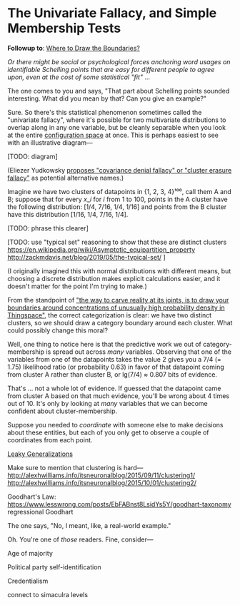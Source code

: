 # The Univariate Fallacy, and Simple Membership Tests

**Followup to**: [Where to Draw the Boundaries?](https://www.lesswrong.com/posts/esRZaPXSHgWzyB2NL/where-to-draw-the-boundaries)

_Or there might be social or psychological forces anchoring word usages on identifiable Schelling points that are easy for different people to agree upon, even at the cost of some statistical "fit"_ ...

The one comes to you and says, "That part about Schelling points sounded interesting. What did you mean by that? Can you give an example?"

Sure. So there's this statistical phenomenon sometimes called the "univariate fallacy", where it's possible for two multivariate distributions to overlap along in any one variable, but be cleanly separable when you look at the entire [configuration space](https://www.lesswrong.com/posts/WBw8dDkAWohFjWQSk/the-cluster-structure-of-thingspace) at once. This is perhaps easiest to see with an illustrative diagram—

[TODO: diagram]

(Eliezer Yudkowsky [proposes "covariance denial fallacy" or "cluster erasure fallacy"](https://twitter.com/ESYudkowsky/status/1124757043997372416) as potential alternative names.)

Imagine we have two clusters of datapoints in {1, 2, 3, 4}¹⁰⁰, call them A and B; suppose that for every _x_\__i_ for _i_ from 1 to 100, points in the A cluster have the following distribution: [1/4, 7/16, 1/4, 1/16] and points from the B cluster have this distribution [1/16, 1/4, 7/16, 1/4].

[TODO: phrase this clearer]

[TODO: use "typical set" reasoning to show that these are distinct clusters
https://en.wikipedia.org/wiki/Asymptotic_equipartition_property
http://zackmdavis.net/blog/2019/05/the-typical-set/
]

(I originally imagined this with normal distributions with different means, but choosing a discrete distribution makes explicit calculations easier, and it doesn't matter for the point I'm trying to make.)

From the standpoint of ["the way to carve reality at its joints, is to draw your boundaries around concentrations of unusually high probability density in Thingspace"](https://www.lesswrong.com/posts/yLcuygFfMfrfK8KjF/mutual-information-and-density-in-thingspace), the correct categorization is clear: we have two distinct clusters, so we should draw a category boundary around each cluster. What could possibly change this moral?

Well, one thing to notice here is that the predictive work we out of category-membership is spread out across _many_ variables. Observing that one of the variables from one of the datapoints takes the value 2 gives you a 7/4 (= 1.75) likelihood ratio (or probability 0.63) in favor of that datapoint coming from cluster A rather than cluster B, or lg(7/4) ≈ 0.807 bits of evidence.

That's ... not a whole lot of evidence. If guessed that the datapoint came from cluster A based on that much evidence, you'll be wrong about 4 times out of 10. It's only by looking at _many_ variables that we can become confident about cluster-membership.

Suppose you needed to _coordinate_ with someone else to make decisions about these entities, but each of you only get to observe a couple of coordinates from each point.



[Leaky Generalizations](https://www.lesswrong.com/posts/Tc2H9KbKRjuDJ3WSS/leaky-generalizations)

Make sure to mention that clustering is hard—
http://alexhwilliams.info/itsneuronalblog/2015/09/11/clustering1/
http://alexhwilliams.info/itsneuronalblog/2015/10/01/clustering2/

Goodhart's Law: https://www.lesswrong.com/posts/EbFABnst8LsidYs5Y/goodhart-taxonomy regressional Goodhart

The one says, "No, I meant, like, a real-world example."

Oh. You're one of _those_ readers. Fine, consider—

Age of majority

Political party self-identification

Credentialism

connect to simaculra levels